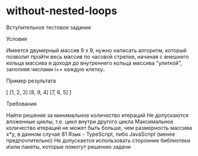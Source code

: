 # without-nested-loops
Вступительное тестовое задание

Условия

Имеется двумерный массив 9 х 9, нужно написать алгоритм, который позволит пройти весь массив по часовой стрелке, начиная с внешнего кольца массива и доходя до внутреннего кольца массива "улиткой", заполняя числами i++ каждую клетку..

Пример результата

[   [1, 2, 3]
    [8, 9, 4]
    [7, 6, 5]   ]


Требования

Найти решение за минимальное количество итераций
Не допускаются вложенные циклы, т.е. цикл внутри другого цикла
Максимальное количество итераций не может быть больше, чем размерность массива x*y, в данном случае 81
Язык - TypeScript, либо JavaScript (менее предпочтительно)
Не допускается использовать сторонние библиотеки и\или пакеты, которые помогут решению задачи


